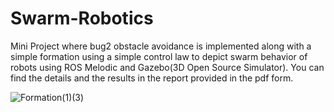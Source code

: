 # Swarm-Robotics
Mini Project where bug2 obstacle avoidance is implemented along with a simple formation using a simple control law to depict swarm behavior of robots using ROS Melodic and Gazebo(3D Open Source Simulator).
You can find the details and the results in the report provided in the pdf form.






![Formation(1)(3)](https://github.com/Sumanth181099/Swarm-Robotics/assets/65185434/5f620040-b1ab-4a13-92ba-1c5d9b01ee01)




